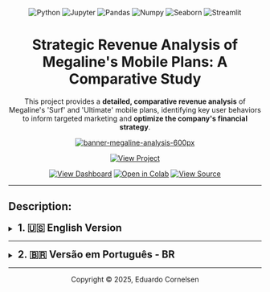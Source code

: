 <div align="center">
  
![Python](https://img.shields.io/badge/Python-3776AB?style=for-the-badge&logo=python&logoColor=white) ![Jupyter](https://img.shields.io/badge/Jupyter-F37626?style=for-the-badge&logo=jupyter&logoColor=white) ![Pandas](https://img.shields.io/badge/Pandas-150458?style=for-the-badge&logo=pandas&logoColor=white) ![Numpy](https://img.shields.io/badge/Numpy-013243?style=for-the-badge&logo=numpy&logoColor=white) ![Seaborn](https://img.shields.io/badge/Seaborn-444876?style=for-the-badge&logo=kubernetes&logoColor=white) ![Streamlit](https://img.shields.io/badge/Streamlit-9f0000?style=for-the-badge&logo=streamlit&logoColor=white)

  
# **Strategic Revenue Analysis of Megaline's Mobile Plans**: A Comparative Study

This project provides a **detailed, comparative revenue analysis** of Megaline's 'Surf' and 'Ultimate' mobile plans, identifying key user behaviors to inform targeted marketing and **optimize the company's financial strategy**.

[![banner-megaline-analysis-600px](https://github.com/user-attachments/assets/6b4319ed-bd83-41ec-8035-dc2c47fa51a4)](https://eduardocornelsen.github.io/megaline_revenue_analysis_story/)

[![View Project](https://img.shields.io/badge/View%20Project-a53825?style=for-the-badge&logo=rocket&logoColor=FFFFFF)](https://eduardocornelsen.github.io/megaline_revenue_analysis_story/)

[![View Dashboard](https://img.shields.io/badge/View%20Dashboard-E37400?style=for-the-badge&logo=googleanalytics&logoColor=white)](https://example.com) [![Open in Colab](https://img.shields.io/badge/Open%20in%20Colab-F9AB00?style=for-the-badge&logo=googlecolab&logoColor=FFFFFF)](https://colab.research.google.com/drive/1Sy64mFffPI-nRyfE1DZvz-5qeMy58dj2?usp=sharing) [![View Source](https://img.shields.io/badge/View%20Source-181717?style=for-the-badge&logo=github&logoColor=white)](https://github.com/eduardocornelsen/megaline_revenue_analysis_story)

</div>

***

## **Description:**

<details>
 <summary>
 <b style="font-size: 1.4em;">1. 🇺🇸 English Version</b>
 </summary>

> [![VERSÃO PT-BR](https://img.shields.io/badge/🇧🇷%20VERSÃO%20PT--BR-333?style=for-the-badge&logoColor=white)](#an%C3%A1lise-estrat%C3%A9gica-de-receita-dos-planos-da-megaline-um-estudo-comparativo-surf-x-ultimate)


### 📌 Table of Contents
1.  [Project Summary](#-project-summary)
2.  [Key Findings & Business Insights](#-key-findings--business-insights)
3.  [Technical Approach & Tools](#%EF%B8%8F-technical-approach--tools)
4.  [Project Files](#-project-files)
5.  [Next Steps](#%EF%B8%8F-next-steps)

<br>

# **Strategic Revenue Analysis of Megaline's Mobile Plans**:<br> A Comparative Study (Surf X Ultimate)

## 📋 Project Summary

This project presents a comprehensive analysis of customer data for **Megaline**, a telecom provider, to determine which of its two prepaid plans—**Surf** or **Ultimate**—is more profitable. The primary goal is to provide data-driven insights that can guide the company's future marketing budget allocation.

The analysis is based on a 2018 dataset covering the usage patterns of 500 clients, focusing on their call, text, and data consumption. The process involved data cleaning, feature engineering, exploratory data analysis, and statistical hypothesis testing to compare the revenue streams from both plans.
<br>

## 💡 Key Findings & Business Insights

* **Higher Average Revenue:** The **'Ultimate'** plan consistently generates a higher average revenue per user (ARPU).
* **Revenue Volatility:** The **'Surf'** plan's revenue is more unpredictable, primarily driven by customers who frequently exceed their plan limits and incur significant overage charges.
* **No Regional Impact:** Statistical tests showed no significant difference in revenue generated from users in the NY–NJ metropolitan area compared to those in other regions.
* **Actionable Recommendation:** To maximize revenue and ensure predictability, marketing efforts should focus on promoting the **'Ultimate'** plan to attract and retain high-value customers.


## 🛠️ Technical Approach & Tools

My analytical process followed these key steps:
* **Data Wrangling & Preprocessing:** Cleaned and transformed raw usage data using **Python**, **Pandas**, and **NumPy**.
* **Feature Engineering:** Created new variables, such as monthly revenue per user, by aggregating calls, messages, and data usage into a single, cohesive dataset.
* **Exploratory Data Analysis (EDA):** Generated visualizations with **Matplotlib** and **Seaborn** to uncover trends in user behavior and revenue distributions.
* **Statistical Testing:** Conducted formal hypothesis tests using the **SciPy** library to statistically validate the differences in revenue between the plans.

The entire analysis is documented in a **Jupyter Notebook**.


## 📂 Project Files

* `megaline_revenue_eda.ipynb`: The complete Jupyter Notebook containing all steps, from data loading and cleaning to analysis, visualization, and statistical conclusions.
* `README.md`: This summary file.
* `INDEX.html`: The project page on GitHub pages.
* `NOTEBOOK.html`: The notebook page on GitHub pages. 


## ⏭️ Next Steps

* **Deploy an Interactive Dashboard:** Build and deploy an interactive **Streamlit dashboard**. This will operationalize the findings, allowing the marketing team to dynamically filter revenue and usage patterns by region and customer segment, moving beyond a static report.
* **Predictive Modeling for Upgrades:** Develop a **classification model** (e.g., Logistic Regression) to identify 'Surf' plan customers who have the highest likelihood of **upgrading to 'Ultimate'**. This would create a targeted, high-ROI audience list for the marketing department.
* **Conduct Churn Analysis:** Perform a **survival analysis** to compare the customer retention rates and lifetime value (LTV) of the 'Surf' and 'Ultimate' plans. A high-revenue plan is significantly more valuable if it also has a lower churn rate.

  
> ### ℹ️ Note on Data Availability
>
> The dataset for this analysis was provided by the TripleTen platform and is proprietary. Therefore, the code in the notebook cannot be run locally without access to the original data files. However, all outputs, tables, and visualizations have been preserved within the notebook for a complete review of the methodology and results.

---

<div align='center'>

## 🚀 **Explore the Project**

[![View Project](https://img.shields.io/badge/View%20Project-a53825?style=for-the-badge&logo=rocket&logoColor=FFFFFF)](https://eduardocornelsen.github.io/megaline_revenue_analysis_story/)

[![View Dashboard](https://img.shields.io/badge/View%20Dashboard-E37400?style=for-the-badge&logo=googleanalytics&logoColor=white)](https://example.com) [![Open in Colab](https://img.shields.io/badge/Open%20in%20Colab-F9AB00?style=for-the-badge&logo=googlecolab&logoColor=FFFFFF)](https://colab.research.google.com/drive/1Sy64mFffPI-nRyfE1DZvz-5qeMy58dj2?usp=sharing) [![View Source](https://img.shields.io/badge/View%20Source-181717?style=for-the-badge&logo=github&logoColor=white)](https://github.com/eduardocornelsen/megaline_revenue_analysis_story)

</div>

</details>

***

<details>
 <summary>
 <b style="font-size: 1.4em;">2. 🇧🇷 Versão em Português - BR</b>
 </summary>
 
<br>

> [![ENGLISH VERSION](https://img.shields.io/badge/🇺🇸%20ENGLISH%20VERSION-333?style=for-the-badge&logoColor=white)](#strategic-revenue-analysis-of-megalines-mobile-plans-a-comparative-study-surf-x-ultimate)

### 📌 Índice
1.  [Resumo do Projeto](#-resumo-do-projeto)
2.  [Principais Descobertas e Insights de Negócio](#-principais-descobertas-e-insights-de-neg%C3%B3cio)
3.  [Abordagem Técnica e Ferramentas](#%EF%B8%8F-abordagem-t%C3%A9cnica-e-ferramentas)
4.  [Arquivos do Projeto](#-arquivos-do-projeto)
5.  [Próximos Passos](#%EF%B8%8F-pr%C3%B3ximos-passos)

<br>

# **Análise Estratégica de Receita dos Planos da Megaline**:<br> Um Estudo Comparativo (Surf X Ultimate)




## 📋 Resumo do Projeto

Este projeto apresenta uma análise completa dos dados de clientes da **Megaline**, uma operadora de telecomunicações, para determinar qual de seus dois planos pré-pagos — **Surf** ou **Ultimate** — é mais lucrativo. O objetivo principal é fornecer insights baseados em dados que possam orientar a alocação do orçamento de marketing da empresa.

A análise foi baseada em um conjunto de dados de 2018 que cobre os padrões de uso de 500 clientes, com foco no consumo de chamadas, mensagens e internet. O processo incluiu limpeza de dados, engenharia de features, análise exploratória e testes de hipóteses estatísticas para comparar as fontes de receita de ambos os planos.


## 💡 Principais Descobertas e Insights de Negócio

* **Receita Média Superior:** O plano **'Ultimate'** gera consistentemente uma maior receita média por usuário (ARPU).
* **Volatilidade da Receita:** A receita do plano **'Surf'** é mais imprevisível, impulsionada principalmente por clientes que frequentemente excedem os limites do plano e incorrem em cobranças de excedentes significativas.
* **Sem Impacto Regional:** Os testes estatísticos não mostraram diferença significativa na receita gerada por usuários da área metropolitana de NY–NJ em comparação com os de outras regiões.
* **Recomendação Prática:** Para maximizar a receita e garantir previsibilidade, os esforços de marketing devem se concentrar na promoção do plano **'Ultimate'** para atrair e reter clientes de alto valor.


## 🛠️ Abordagem Técnica e Ferramentas

Meu processo analítico seguiu estas etapas principais:
* **Tratamento e Pré-processamento de Dados:** Limpeza e transformação dos dados brutos de uso utilizando **Python**, **Pandas** e **NumPy**.
* **Engenharia de Features:** Criação de novas variáveis, como a receita mensal por usuário, agregando dados de chamadas, mensagens e internet em um único dataset coeso.
* **Análise Exploratória de Dados (AED):** Geração de visualizações com **Matplotlib** e **Seaborn** para descobrir tendências no comportamento do usuário e na distribuição de receita.
* **Testes Estatísticos:** Condução de testes de hipóteses formais com a biblioteca **SciPy** para validar estatisticamente as diferenças de receita entre os planos.

Toda a análise está documentada em um **Jupyter Notebook**.


## 📂 Arquivos do Projeto

* `megaline_revenue_eda.ipynb`: O Jupyter Notebook completo, contendo todas as etapas, desde o carregamento e limpeza dos dados até a análise, visualização e conclusões estatísticas.
* `README.md`: Este arquivo de resumo.
* `INDEX.html`: A página do projeto no GitHub pages.
* `NOTEBOOK.html`: A visualização do notebook no GitHub pages.

> ### ℹ️ Nota sobre a Disponibilidade dos Dados
> O conjunto de dados para esta análise foi fornecido pela plataforma TripleTen e é proprietário. Portanto, o código no notebook não pode ser executado localmente sem acesso aos arquivos de dados originais. No entanto, todos os resultados, tabelas e visualizações foram
> preservados no notebook para uma revisão completa da metodologia e dos resultados.


## ⏭️ Próximos Passos

* **Implementar um Dashboard Interativo:** Construir e implantar um dashboard interativo com **Streamlit**. Isso irá operacionalizar os resultados, permitindo que a equipe de marketing filtre dinamicamente os padrões de receita e uso por região e segmento de cliente, indo além de um relatório estático.
* **Modelagem Preditiva para Upgrades:** Desenvolver um **modelo de classificação** (ex: Regressão Logística) para identificar clientes do plano 'Surf' com maior probabilidade de **migrar para o 'Ultimate'**. Isso criaria uma lista de público-alvo de alto ROI para o departamento de marketing.
* **Análise de Churn (Rotatividade):** Realizar uma **análise de sobrevivência** para comparar as taxas de retenção de clientes e o valor do tempo de vida (LTV) dos planos 'Surf' e 'Ultimate'. Um plano de alta receita é significativamente mais valioso se também possuir uma menor taxa de churn.


---

<div align='center'>

## 🚀 **Explore o Projeto**

[![Ver Project](https://img.shields.io/badge/Ver%20Projeto-a53825?style=for-the-badge&logo=rocket&logoColor=FFFFFF)](https://eduardocornelsen.github.io/megaline_revenue_analysis_story/)

[![Ver Dashboard](https://img.shields.io/badge/Ver%20Dashboard-E37400?style=for-the-badge&logo=googleanalytics&logoColor=white)](https://example.com) [![Abrir no Colab](https://img.shields.io/badge/Abrir%20no%20Colab-F9AB00?style=for-the-badge&logo=googlecolab&logoColor=FFFFFF)](https://colab.research.google.com/drive/1Sy64mFffPI-nRyfE1DZvz-5qeMy58dj2?usp=sharing) [![Ver Código-Fonte](https://img.shields.io/badge/Ver%20Código--Fonte-181717?style=for-the-badge&logo=github&logoColor=white)](https://github.com/eduardocornelsen/megaline_revenue_analysis_story)

</details>

***
<p align="center">
Copyright © 2025, Eduardo Cornelsen
</p>

</div>
